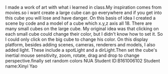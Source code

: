 I made a work of art with what i learned in class.My inspiration comes from movies<cube>.so i want create a large cube can go everywhere and if you get into this cube you will lose and have danger.
On this basis of idea I created a scene by code and a model of a cube which x.y,z axis all 18. There are many small cubes on the large cube. My original idea was that clicking on each small cube could change their color, but I didn't know how to set it. So I could only click on the big cube to change his color.
On this display platform, besides adding scenes, cameras, renderers and models, I also added light. These include a spotLight and a dirLight.Then set the cube's inertial mouse sensitivity, zoom, rotate, drag and drop to change perspective.finally set random colors
NUA Student ID:B161006102
Student name:Xinyi Yao
